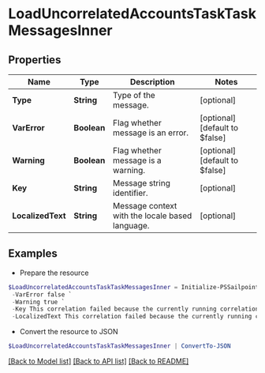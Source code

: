 # LoadUncorrelatedAccountsTaskTaskMessagesInner
## Properties

Name | Type | Description | Notes
------------ | ------------- | ------------- | -------------
**Type** | **String** | Type of the message. | [optional] 
**VarError** | **Boolean** | Flag whether message is an error. | [optional] [default to $false]
**Warning** | **Boolean** | Flag whether message is a warning. | [optional] [default to $false]
**Key** | **String** | Message string identifier. | [optional] 
**LocalizedText** | **String** | Message context with the locale based language. | [optional] 

## Examples

- Prepare the resource
```powershell
$LoadUncorrelatedAccountsTaskTaskMessagesInner = Initialize-PSSailpoint.BetaLoadUncorrelatedAccountsTaskTaskMessagesInner  -Type WARN `
 -VarError false `
 -Warning true `
 -Key This correlation failed because the currently running correlation must complete before the next one can start. `
 -LocalizedText This correlation failed because the currently running correlation must complete before the next one can start.
```

- Convert the resource to JSON
```powershell
$LoadUncorrelatedAccountsTaskTaskMessagesInner | ConvertTo-JSON
```

[[Back to Model list]](../README.md#documentation-for-models) [[Back to API list]](../README.md#documentation-for-api-endpoints) [[Back to README]](../README.md)

